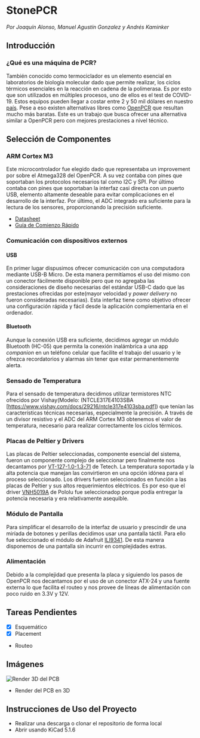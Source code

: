 # StonePCR
*Por Joaquín Alonso, Manuel Agustín Gonzalez y Andrés Kaminker*

## Introducción

### ¿Qué es una máquina de PCR?
También conocido como termociclador es un elemento esencial en laboratorios de biología molecular dado que permite realizar, los ciclos térmicos esenciales en la reacción en cadena de la polimerasa. Es por esto que son utilizados en múltiples procesos, uno de ellos es el test de COVID-19. 
Estos equipos pueden llegar a costar entre 2 y 50 mil dólares en nuestro [país](https://www.onelab.com.ar/pcr). Pese a eso existen alternativas libres como [OpenPCR](https://openpcr.org/) que resultan mucho más baratas. Este es un trabajo que busca ofrecer una alternativa similar a OpenPCR pero con mejores prestaciones a nivel técnico. 

## Selección de Componentes

### ARM Cortex M3

Este microcontrolador fue elegido dado que representaba un improvement por sobre el Atmega328 del OpenPCR. A su vez contaba con pines que soportaban los protocolos necesarios tal como I2C y SPI. Por último contaba con pines que soportaban la interfaz casi directa con un puerto USB, elemento altamente deseable para evitar complicaciones en el desarrollo de la interfaz. Por último, el ADC integrado era suficiente para la lectura de los sensores, proporcionando la precisión suficiente. 
- [Datasheet](https://www.st.com/resource/en/datasheet/stm32f102c8.pdf)
- [Guía de Comienzo Rápido](https://www.st.com/resource/en/application_note/cd00164185-getting-started-with-stm32f10xxx-hardware-development-stmicroelectronics.pdf)

### Comunicación con dispositivos externos

#### USB

En primer lugar dispusimos ofrecer comunicación con una computadora mediante USB-B Micro. De esta manera permitíamos el uso del mismo con un conector fácilmente disponible pero que no agregaba las consideraciones de diseño necesarias del estándar USB-C dado que las prestaciones ofrecidas por este(mayor velocidad y _power delivery_ no fueron consideradas necesarias). Esta interfaz tiene como objetivo ofrecer una configuración rápida y fácil desde la aplicación complementaria en el ordenador. 

#### Bluetooth

Aunque la conexión USB era suficiente, decidimos agregar un módulo Bluetooth (HC-05) que permita la conexión inalámbrica a una app _companion_ en un teléfono celular que facilite el trabajo del usuario y le ofrezca recordatorios y alarmas sin tener que estar permanentemente alerta. 

### Sensado de Temperatura

Para el sensado de temperatura decidimos utilizar termistores NTC ofrecidos por Vishay(Modelo: (NTCLE317E4103SBA [https://www.vishay.com/docs/29216/ntcle317e4103sba.pdf]) que tenían las características técnicas necesarias, especialmente la precisión. A través de un divisor resistivo y el ADC del ARM Cortex M3 obtenemos el valor de temperatura, necesario para realizar correctamente los ciclos térmicos. 


### Placas de Peltier y Drivers

Las placas de Peltier seleccionadas, componente esencial del sistema, fueron un componente complejo de seleccionar pero finalmente nos decantamos por [VT-127-1.0-1.3-71](https://tetech.com/wp-content/uploads/2019/03/VT-127-1.0-1.3-71.pdf) de Tetech. La temperatura soportada y la alta potencia que manejan las convirtieron en una opción idónea para el proceso seleccionado. Los drivers fueron seleccionados en función a las placas de Peltier y sus altos requerimientos eléctricos. Es por eso que el driver [VNH5019A](https://www.pololu.com/product/1449) de Pololu fue seleccionadop porque podía entregar la potencia necesaria y era relativamente asequible. 


### Módulo de Pantalla

Para simplificar el desarrollo de la interfaz de usuario y prescindir de una miríada de botones y perillas decidimos usar una pantalla táctil. Para ello fue seleccionado el módulo de Adafruit [ILI9341](https://www.adafruit.com/product/2478). De esta manera disponemos de una pantalla sin incurrir en complejidades extras.

### Alimentación

Debido a la complejidad que presenta la placa y siguiendo los pasos de OpenPCR nos decantamos por el uso de un conector ATX-24 y una fuente externa lo que facilita el routeo y nos provee de líneas de alimentación con poco ruido en 3.3V y 12V.

## Tareas Pendientes 

- [x] Esquemático
- [x] Placement
- Routeo

## Imágenes

![Render 3D del PCB](https://i.ibb.co/FJPrppn/Imagen.png)
- Render del PCB en 3D

## Instrucciones de Uso del Proyecto
- Realizar una descarga o clonar el repositorio de forma local
- Abrir usando KiCad 5.1.6





